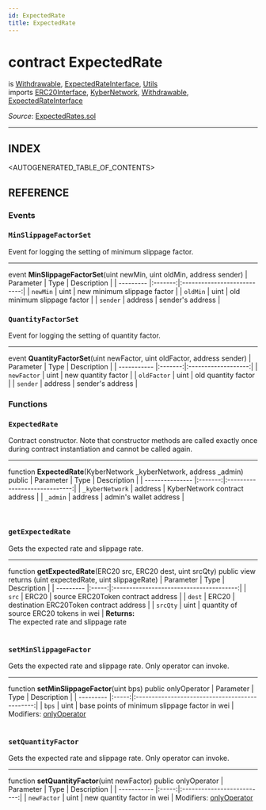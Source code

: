 ```yaml
---
id: ExpectedRate
title: ExpectedRate
---
```

# contract ExpectedRate
is [Withdrawable](api-withdrawable.md), [ExpectedRateInterface](api-expectedrateinterface.md), [Utils](api-utils.md)\
imports [ERC20Interface](api-erc-20-interface.md), [KyberNetwork](api-volumeimbalancerecorder.md), [Withdrawable](api-withdrawable.md), [ExpectedRateInterface](api-expectedrateinterface.md)

*Source*: [ExpectedRates.sol](https://github.com/KyberNetwork/smart-contracts/blob/master/contracts/ExpectedRates.sol)
___

## INDEX

<AUTOGENERATED_TABLE_OF_CONTENTS>

## REFERENCE

### Events

### `MinSlippageFactorSet`
Event for logging the setting of minimum slippage factor.
___
event __MinSlippageFactorSet__(uint newMin, uint oldMin, address sender)
| Parameter | Type    | Description                 |
| --------- |:-------:|:---------------------------:|
| `newMin`  | uint    | new minimum slippage factor |
| `oldMin`  | uint    | old minimum slippage factor |
| `sender`  | address | sender's address            |
<br />

### `QuantityFactorSet`
Event for logging the setting of quantity factor.
___
event __QuantityFactorSet__(uint newFactor, uint oldFactor, address sender)
| Parameter   | Type    | Description         |
| ----------- |:-------:|:-------------------:|
| `newFactor` | uint    | new quantity factor |
| `oldFactor` | uint    | old quantity factor |
| `sender`    | address | sender's address    |
<br />

### Functions

### `ExpectedRate`
Contract constructor. Note that constructor methods are called exactly once during contract instantiation and cannot be called again.
___
function __ExpectedRate__(KyberNetwork \_kyberNetwork, address \_admin) public
| Parameter       | Type    | Description                   |
| --------------- |:-------:|:-----------------------------:|
| `_kyberNetwork` | address | KyberNetwork contract address |
| `_admin`        | address | admin's wallet address        |

<br />

### `getExpectedRate`
Gets the expected rate and slippage rate.
___
function __getExpectedRate__(ERC20 src, ERC20 dest, uint srcQty) public view returns (uint expectedRate, uint slippageRate)
| Parameter | Type  | Description                             |
| --------- |:-----:|:---------------------------------------:|
| `src`     | ERC20 | source ERC20Token contract address      |
| `dest`    | ERC20 | destination ERC20Token contract address |
| `srcQty`  | uint  | quantity of source ERC20 tokens in wei  |
**Returns:**\
The expected rate and slippage  rate\
<br />

### `setMinSlippageFactor`
Gets the expected rate and slippage rate. Only operator can invoke.
___
function __setMinSlippageFactor__(uint bps) public onlyOperator
| Parameter | Type  | Description                                    |
| --------- |:-----:|:----------------------------------------------:|
| `bps`     | uint  | base points of minimum slippage factor in wei  |
Modifiers: [onlyOperator](api-permissiongroups.md#onlyoperator)\
<br />

### `setQuantityFactor`
Gets the expected rate and slippage rate. Only operator can invoke.
___
function __setQuantityFactor__(uint newFactor) public onlyOperator
| Parameter   | Type  | Description                |
| ----------- |:-----:|:--------------------------:|
| `newFactor` | uint  | new quantity factor in wei |
Modifiers: [onlyOperator](api-permissiongroups.md#onlyoperator)\
<br />
